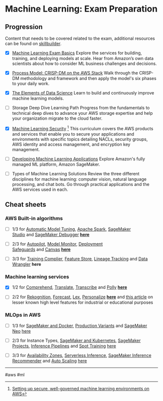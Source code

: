 # Machine Learning: Exam Preparation

## Progression

Content that needs to be covered related to the exam, additional resources can be found on [skillbuilder](https://skillbuilder.aws/products#machine-learning).

- [x] [Machine Learning Exam Basics](https://www.aws.training/Details/Curriculum?id=27271)
      Explore the services for building, training, and deploying models at scale. Hear from Amazon’s own data scientists about how to consider ML business challenges and decisions.

- [x] [Process Model: CRISP-DM on the AWS Stack](https://quizlet.com/736040855/flashcards)
      Walk through the CRISP-DM methodology and framework and then apply the model's six phases to your daily work.

- [x] [The Elements of Data Science](https://github.com/understructure/AWSMachineLearningCertification/blob/master/The_Elements_of_Data_Science.md)
      Learn to build and continuously improve machine learning models.

- [ ] Storage Deep Dive Learning Path
      Progress from the fundamentals to technical deep dives to advance your AWS storage expertise and help your organization migrate to the cloud faster.

- [x] [Machine Learning Security](https://aws.amazon.com/blogs/security/7-ways-to-improve-security-of-your-machine-learning-workflows/) [^1]
      This curriculum covers the AWS products and services that enable you to secure your applications and environments with specific topics detailing NACLs, security groups, AWS identity and access management, and encryption key management.

- [ ] [Developing Machine Learning Applications](https://www.datacamp.com/tutorial/aws-sagemaker-tutorial)
      Explore Amazon's fully managed ML platform, Amazon SageMaker.

- [ ] Types of Machine Learning Solutions
      Review the three different disciplines for machine learning: computer vision, natural language processing, and chat bots. Go through practical applications and the AWS services used in each.

## Cheat sheets

### AWS Built-in algorithms

- [ ] 1/3 for [Automatic Model Tuning](https://docs.aws.amazon.com/sagemaker/latest/dg/automatic-model-tuning.html), [Apache Spark](https://docs.aws.amazon.com/sagemaker/latest/dg/use-spark-processing-container.html), [SageMaker Studio](https://aws.amazon.com/sagemaker/studio/) and [SageMaker Debugger](https://docs.aws.amazon.com/sagemaker/latest/dg/train-debugger.html) [**here**](https://medium.com/@tantabase/aws-certified-machine-learning-cheat-sheet-sagemaker-features-1-3-f7d65252dc28)

- [ ] 2/3 for [Autopilot](https://docs.aws.amazon.com/sagemaker/latest/dg/autopilot-automate-model-development.html), [Model Monitor](https://docs.aws.amazon.com/sagemaker/latest/dg/model-monitor.html), [Deployment Safeguards](https://aws.amazon.com/about-aws/whats-new/2021/11/new-deployment-guardrails-amazon-sagemaker-inference-endpoints/) and [Canvas](https://docs.aws.amazon.com/sagemaker/latest/dg/canvas.html) [**here**](https://medium.com/@tantabase/aws-certified-machine-learning-cheat-sheet-sagemaker-features-2-3-b47d982678dc)

- [ ] 3/3 for [Training Complier](https://docs.aws.amazon.com/sagemaker/latest/dg/training-compiler.html), [Feature Store](https://aws.amazon.com/sagemaker/feature-store/), [Lineage Tracking](https://docs.aws.amazon.com/sagemaker/latest/dg/lineage-tracking.html) and [Data Wrangler](https://aws.amazon.com/sagemaker/data-wrangler/) **here**

### Machine learning services

- [x] 1/2 for [Comprehend](https://aws.amazon.com/comprehend/), [Translate](https://aws.amazon.com/translate/), [Transcribe](https://aws.amazon.com/pm/transcribe/?gclid=Cj0KCQiApOyqBhDlARIsAGfnyMqL7XtXlZEfKxUeplOK8O0RWM8qTjlRb4OfuugsHeFlzv8D1qLKju4aAkXfEALw_wcB&trk=8217174a-004c-4464-9374-7f64e3ed195f&sc_channel=ps&ef_id=Cj0KCQiApOyqBhDlARIsAGfnyMqL7XtXlZEfKxUeplOK8O0RWM8qTjlRb4OfuugsHeFlzv8D1qLKju4aAkXfEALw_wcB%3AG%3As&s_kwcid=AL%214422%213%21652240143553%21e%21%21g%21%21amazon+transcribe%2119878157838%21144181888781) and [Polly](https://aws.amazon.com/polly/) [**here**](https://medium.com/@tantabase/aws-certified-machine-learning-cheat-sheet-high-level-machine-learning-services-1-2-a44611ea7b4f)

- [ ] 2/2 for [Rekognition](https://aws.amazon.com/rekognition/), [Forecast](https://aws.amazon.com/forecast/?gclid=Cj0KCQiApOyqBhDlARIsAGfnyMq9hKZychQpw8JD2JAh-4sYYLzQ-mI5LnsBMW2YiUxAzZ7Le7JOfZgaAoYIEALw_wcB&trk=ba68822c-4d74-4f28-b470-bb363c226519&sc_channel=ps&ef_id=Cj0KCQiApOyqBhDlARIsAGfnyMq9hKZychQpw8JD2JAh-4sYYLzQ-mI5LnsBMW2YiUxAzZ7Le7JOfZgaAoYIEALw_wcB%3AG%3As&s_kwcid=AL%214422%213%21658520966066%21%21%21g%21%21%2119852661900%21149878725980), [Lex](https://aws.amazon.com/pm/lex/?gclid=Cj0KCQiApOyqBhDlARIsAGfnyMpXtw0uw0Z6IYbmaJ6FpN0JhdDDSpsLi8zDOHkl4ry_ChvEiDSRB7MaAlmUEALw_wcB&trk=4a48e9fe-d97e-4c65-9198-d19e154aebd9&sc_channel=ps&ef_id=Cj0KCQiApOyqBhDlARIsAGfnyMpXtw0uw0Z6IYbmaJ6FpN0JhdDDSpsLi8zDOHkl4ry_ChvEiDSRB7MaAlmUEALw_wcB%3AG%3As&s_kwcid=AL%214422%213%21655679338288%21e%21%21g%21%21lex+chat+bot%2120010021061%21151019474849), [Personalize](https://aws.amazon.com/pm/personalize/?gclid=Cj0KCQiApOyqBhDlARIsAGfnyMp7FiAkN-Kb8mbl3MfA6oSEUqOayJjvK6KfkXshCmnqzvq24RP2--QaAhacEALw_wcB&trk=473a5e9e-1da9-4f6f-a2dd-09b316c1258c&sc_channel=ps&ef_id=Cj0KCQiApOyqBhDlARIsAGfnyMp7FiAkN-Kb8mbl3MfA6oSEUqOayJjvK6KfkXshCmnqzvq24RP2--QaAhacEALw_wcB%3AG%3As&s_kwcid=AL%214422%213%21652240143544%21e%21%21g%21%21aws+personalization%2119870609815%21151199930790) [**here**](https://medium.com/@tantabase/aws-certified-machine-learning-cheat-sheet-high-level-machine-learning-services-2-2-055a5da815e2) and [this article](https://medium.com/@tantabase/aws-certified-machine-learning-cheat-sheet-lesser-known-high-level-machine-learning-services-98c14e41423e) on lesser known high level features for industrial or educational purposes

### MLOps in AWS

- [ ] 1/3 for [SageMaker and Docker](https://docs.aws.amazon.com/sagemaker/latest/dg/docker-containers.html), [Production Variants](https://docs.aws.amazon.com/sagemaker/latest/dg/model-ab-testing.html) and [SageMaker Neo](https://aws.amazon.com/sagemaker/neo/) [here](https://medium.com/@tantabase/aws-certified-machine-learning-cheat-sheet-ml-ops-1-3-130355858555)

- [ ] 2/3 for Instance Types, [SageMaker and Kubernetes](https://docs.aws.amazon.com/sagemaker/latest/dg/kubernetes-workflows.html), [SageMaker Projects](https://docs.aws.amazon.com/sagemaker/latest/dg/sagemaker-projects.html), [Inference Pipelines](https://docs.aws.amazon.com/sagemaker/latest/dg/inference-pipelines.html) and [Spot Training](https://docs.aws.amazon.com/sagemaker/latest/dg/model-managed-spot-training.html) [here](https://medium.com/@tantabase/aws-certified-machine-learning-cheat-sheet-ml-ops-2-3-27b4838e7936)

- [ ] 3/3 for [Availability Zones](https://docs.aws.amazon.com/sagemaker/latest/dg/deployment-best-practices.html), [Serverless Inference](https://docs.aws.amazon.com/sagemaker/latest/dg/serverless-endpoints.html), [SageMaker Inference Recommender](https://docs.aws.amazon.com/sagemaker/latest/dg/inference-recommender.html) and [Auto Scaling](https://docs.aws.amazon.com/sagemaker/latest/dg/endpoint-auto-scaling.html) [here](https://medium.com/@tantabase/aws-certified-machine-learning-cheat-sheet-ml-ops-3-3-a5ab906d2266)

[^1]: [Setting up secure, well-governed machine learning environments on AWS](https://aws.amazon.com/blogs/mt/setting-up-machine-learning-environments-aws/)

---

#aws #ml
